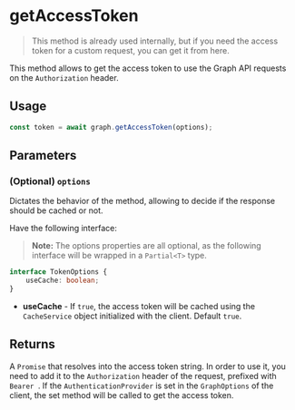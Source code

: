 # getAccessToken

> This method is already used internally, but if you need the access token for a custom request, you can get it from here.

This method allows to get the access token to use the Graph API requests on the `Authorization` header.

## Usage

```javascript
const token = await graph.getAccessToken(options);
```

## Parameters

### (Optional) `options`

Dictates the behavior of the method, allowing to decide if the response should be cached or not.

Have the following interface:

> **Note:** The options properties are all optional, as the following interface will be wrapped in a `Partial<T>` type.

```typescript
interface TokenOptions {
    useCache: boolean;
}
```

-   **useCache** - If `true`, the access token will be cached using the `CacheService` object initialized with the client. Default `true`.

## Returns

A `Promise` that resolves into the access token string. In order to use it, you need to add it to the `Authorization` header of the request, prefixed with `Bearer `. If the `AuthenticationProvider` is set in the `GraphOptions` of the client, the set method will be called to get the access token.
